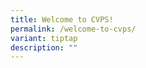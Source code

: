 ```yaml
---
title: Welcome to CVPS!
permalink: /welcome-to-cvps/
variant: tiptap
description: ""
---
```

<p></p>